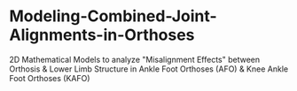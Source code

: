 # Modeling-Combined-Joint-Alignments-in-Orthoses
2D Mathematical Models to analyze "Misalignment Effects" between Orthosis & Lower Limb Structure in Ankle Foot Orthoses (AFO) &amp; Knee Ankle Foot Orthoses (KAFO)

